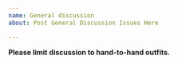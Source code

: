 ```yaml
---
name: General discussion
about: Post General Discussion Issues Here

---
```


**Please limit discussion to hand-to-hand outfits.**

